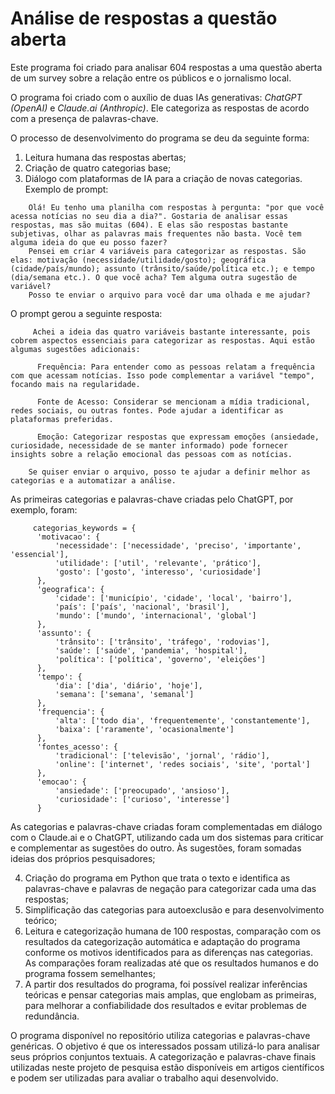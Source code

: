 # Análise de respostas a questão aberta

Este programa foi criado para analisar 604 respostas a uma questão aberta de um survey sobre a relação entre os públicos e o jornalismo local.

O programa foi criado com o auxílio de duas IAs generativas: *ChatGPT (OpenAI)* e *Claude.ai (Anthropic)*. Ele categoriza as respostas de acordo com a presença de palavras-chave.

O processo de desenvolvimento do programa se deu da seguinte forma:

1. Leitura humana das respostas abertas;
2. Criação de quatro categorias base;
3. Diálogo com plataformas de IA para a criação de novas categorias. Exemplo de prompt:

```
    Olá! Eu tenho uma planilha com respostas à pergunta: "por que você acessa notícias no seu dia a dia?". Gostaria de analisar essas respostas, mas são muitas (604). E elas são respostas bastante subjetivas, olhar as palavras mais frequentes não basta. Você tem alguma ideia do que eu posso fazer?
    Pensei em criar 4 variáveis para categorizar as respostas. São elas: motivação (necessidade/utilidade/gosto); geográfica (cidade/país/mundo); assunto (trânsito/saúde/política etc.); e tempo (dia/semana etc.). O que você acha? Tem alguma outra sugestão de variável?
    Posso te enviar o arquivo para você dar uma olhada e me ajudar?
```

O prompt gerou a seguinte resposta:

```
     Achei a ideia das quatro variáveis bastante interessante, pois cobrem aspectos essenciais para categorizar as respostas. Aqui estão algumas sugestões adicionais:
  
      Frequência: Para entender como as pessoas relatam a frequência com que acessam notícias. Isso pode complementar a variável "tempo", focando mais na regularidade.
  
      Fonte de Acesso: Considerar se mencionam a mídia tradicional, redes sociais, ou outras fontes. Pode ajudar a identificar as plataformas preferidas.
  
      Emoção: Categorizar respostas que expressam emoções (ansiedade, curiosidade, necessidade de se manter informado) pode fornecer insights sobre a relação emocional das pessoas com as notícias.
  
    Se quiser enviar o arquivo, posso te ajudar a definir melhor as categorias e a automatizar a análise.
```

As primeiras categorias e palavras-chave criadas pelo ChatGPT, por exemplo, foram:

```
     categorias_keywords = {
      'motivacao': {
          'necessidade': ['necessidade', 'preciso', 'importante', 'essencial'],
          'utilidade': ['util', 'relevante', 'prático'],
          'gosto': ['gosto', 'interesso', 'curiosidade']
      },
      'geografica': {
          'cidade': ['município', 'cidade', 'local', 'bairro'],
          'país': ['país', 'nacional', 'brasil'],
          'mundo': ['mundo', 'internacional', 'global']
      },
      'assunto': {
          'trânsito': ['trânsito', 'tráfego', 'rodovias'],
          'saúde': ['saúde', 'pandemia', 'hospital'],
          'política': ['política', 'governo', 'eleições']
      },
      'tempo': {
          'dia': ['dia', 'diário', 'hoje'],
          'semana': ['semana', 'semanal']
      },
      'frequencia': {
          'alta': ['todo dia', 'frequentemente', 'constantemente'],
          'baixa': ['raramente', 'ocasionalmente']
      },
      'fontes_acesso': {
          'tradicional': ['televisão', 'jornal', 'rádio'],
          'online': ['internet', 'redes sociais', 'site', 'portal']
      },
      'emocao': {
          'ansiedade': ['preocupado', 'ansioso'],
          'curiosidade': ['curioso', 'interesse']
      }
```
  
As categorias e palavras-chave criadas foram complementadas em diálogo com o Claude.ai e o ChatGPT, utilizando cada um dos sistemas para criticar e complementar as sugestões do outro. Às sugestões, foram somadas ideias dos próprios pesquisadores;

4. Criação do programa em Python que trata o texto e identifica as palavras-chave e palavras de negação para categorizar cada uma das respostas;
5. Simplificação das categorias para autoexclusão e para desenvolvimento teórico;
6. Leitura e categorização humana de 100 respostas, comparação com os resultados da categorização automática e adaptação do programa conforme os motivos identificados para as diferenças nas categorias. As comparações foram realizadas até que os resultados humanos e do programa fossem semelhantes;
7. A partir dos resultados do programa, foi possível realizar inferências teóricas e pensar categorias mais amplas, que englobam as primeiras, para melhorar a confiabilidade dos resultados e evitar problemas de redundância.

O programa disponível no repositório utiliza categorias e palavras-chave genéricas. O objetivo é que os interessados possam utilizá-lo para analisar seus próprios conjuntos textuais. A categorização e palavras-chave finais utilizadas neste projeto de pesquisa estão disponíveis em artigos científicos e podem ser utilizadas para avaliar o trabalho aqui desenvolvido.
